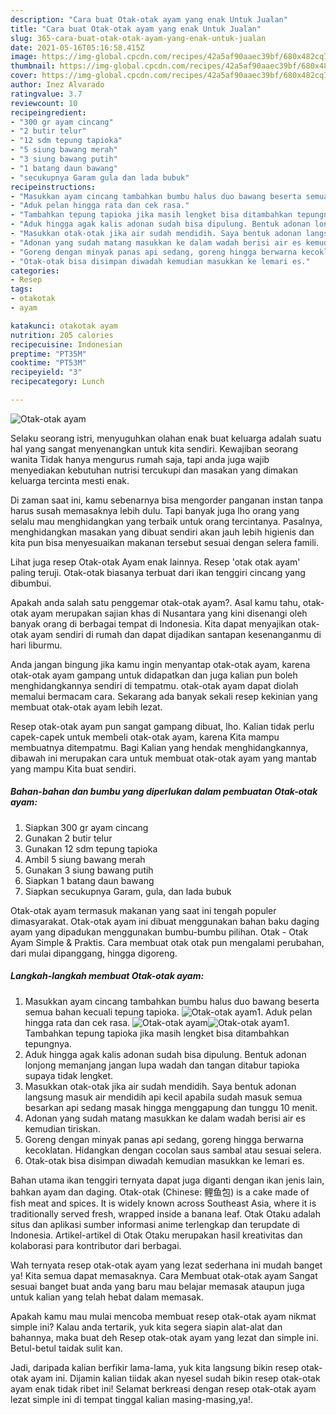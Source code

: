 ```yaml
---
description: "Cara buat Otak-otak ayam yang enak Untuk Jualan"
title: "Cara buat Otak-otak ayam yang enak Untuk Jualan"
slug: 365-cara-buat-otak-otak-ayam-yang-enak-untuk-jualan
date: 2021-05-16T05:16:58.415Z
image: https://img-global.cpcdn.com/recipes/42a5af90aaec39bf/680x482cq70/otak-otak-ayam-foto-resep-utama.jpg
thumbnail: https://img-global.cpcdn.com/recipes/42a5af90aaec39bf/680x482cq70/otak-otak-ayam-foto-resep-utama.jpg
cover: https://img-global.cpcdn.com/recipes/42a5af90aaec39bf/680x482cq70/otak-otak-ayam-foto-resep-utama.jpg
author: Inez Alvarado
ratingvalue: 3.7
reviewcount: 10
recipeingredient:
- "300 gr ayam cincang"
- "2 butir telur"
- "12 sdm tepung tapioka"
- "5 siung bawang merah"
- "3 siung bawang putih"
- "1 batang daun bawang"
- "secukupnya Garam gula dan lada bubuk"
recipeinstructions:
- "Masukkan ayam cincang tambahkan bumbu halus duo bawang beserta semua bahan kecuali tepung tapioka."
- "Aduk pelan hingga rata dan cek rasa."
- "Tambahkan tepung tapioka jika masih lengket bisa ditambahkan tepungnya."
- "Aduk hingga agak kalis adonan sudah bisa dipulung. Bentuk adonan lonjong memanjang jangan lupa wadah dan tangan ditabur tapioka supaya tidak lengket."
- "Masukkan otak-otak jika air sudah mendidih. Saya bentuk adonan langsung masuk air mendidih api kecil apabila sudah masuk semua besarkan api sedang masak hingga menggapung dan tunggu 10 menit."
- "Adonan yang sudah matang masukkan ke dalam wadah berisi air es kemudian tiriskan."
- "Goreng dengan minyak panas api sedang, goreng hingga berwarna kecoklatan. Hidangkan dengan cocolan saus sambal atau sesuai selera."
- "Otak-otak bisa disimpan diwadah kemudian masukkan ke lemari es."
categories:
- Resep
tags:
- otakotak
- ayam

katakunci: otakotak ayam 
nutrition: 205 calories
recipecuisine: Indonesian
preptime: "PT35M"
cooktime: "PT53M"
recipeyield: "3"
recipecategory: Lunch

---
```



![Otak-otak ayam](https://img-global.cpcdn.com/recipes/42a5af90aaec39bf/680x482cq70/otak-otak-ayam-foto-resep-utama.jpg)

Selaku seorang istri, menyuguhkan olahan enak buat keluarga adalah suatu hal yang sangat menyenangkan untuk kita sendiri. Kewajiban seorang  wanita Tidak hanya mengurus rumah saja, tapi anda juga wajib menyediakan kebutuhan nutrisi tercukupi dan masakan yang dimakan keluarga tercinta mesti enak.

Di zaman  saat ini, kamu sebenarnya bisa mengorder panganan instan tanpa harus susah memasaknya lebih dulu. Tapi banyak juga lho orang yang selalu mau menghidangkan yang terbaik untuk orang tercintanya. Pasalnya, menghidangkan masakan yang dibuat sendiri akan jauh lebih higienis dan kita pun bisa menyesuaikan makanan tersebut sesuai dengan selera famili. 

Lihat juga resep Otak-otak Ayam enak lainnya. Resep &#39;otak otak ayam&#39; paling teruji. Otak-otak biasanya terbuat dari ikan tenggiri cincang yang dibumbui.

Apakah anda salah satu penggemar otak-otak ayam?. Asal kamu tahu, otak-otak ayam merupakan sajian khas di Nusantara yang kini disenangi oleh banyak orang di berbagai tempat di Indonesia. Kita dapat menyajikan otak-otak ayam sendiri di rumah dan dapat dijadikan santapan kesenanganmu di hari liburmu.

Anda jangan bingung jika kamu ingin menyantap otak-otak ayam, karena otak-otak ayam gampang untuk didapatkan dan juga kalian pun boleh menghidangkannya sendiri di tempatmu. otak-otak ayam dapat diolah memalui bermacam cara. Sekarang ada banyak sekali resep kekinian yang membuat otak-otak ayam lebih lezat.

Resep otak-otak ayam pun sangat gampang dibuat, lho. Kalian tidak perlu capek-capek untuk membeli otak-otak ayam, karena Kita mampu membuatnya ditempatmu. Bagi Kalian yang hendak menghidangkannya, dibawah ini merupakan cara untuk membuat otak-otak ayam yang mantab yang mampu Kita buat sendiri.

<!--inarticleads1-->

##### Bahan-bahan dan bumbu yang diperlukan dalam pembuatan Otak-otak ayam:

1. Siapkan 300 gr ayam cincang
1. Gunakan 2 butir telur
1. Gunakan 12 sdm tepung tapioka
1. Ambil 5 siung bawang merah
1. Gunakan 3 siung bawang putih
1. Siapkan 1 batang daun bawang
1. Siapkan secukupnya Garam, gula, dan lada bubuk


Otak-otak ayam termasuk makanan yang saat ini tengah populer dimasyarakat. Otak-otak ayam ini dibuat menggunakan bahan baku daging ayam yang dipadukan menggunakan bumbu-bumbu pilihan. Otak - Otak Ayam Simple &amp; Praktis. Cara membuat otak otak pun mengalami perubahan, dari mulai dipanggang, hingga digoreng. 

<!--inarticleads2-->

##### Langkah-langkah membuat Otak-otak ayam:

1. Masukkan ayam cincang tambahkan bumbu halus duo bawang beserta semua bahan kecuali tepung tapioka.
<img src="https://img-global.cpcdn.com/steps/d9d93344b6e4bc8d/160x128cq70/otak-otak-ayam-langkah-memasak-1-foto.jpg" alt="Otak-otak ayam">1. Aduk pelan hingga rata dan cek rasa.
<img src="https://img-global.cpcdn.com/steps/eb9d80cc5d2a4e0d/160x128cq70/otak-otak-ayam-langkah-memasak-2-foto.jpg" alt="Otak-otak ayam"><img src="https://img-global.cpcdn.com/steps/bc03a44ce36cb1ac/160x128cq70/otak-otak-ayam-langkah-memasak-2-foto.jpg" alt="Otak-otak ayam">1. Tambahkan tepung tapioka jika masih lengket bisa ditambahkan tepungnya.
1. Aduk hingga agak kalis adonan sudah bisa dipulung. Bentuk adonan lonjong memanjang jangan lupa wadah dan tangan ditabur tapioka supaya tidak lengket.
1. Masukkan otak-otak jika air sudah mendidih. Saya bentuk adonan langsung masuk air mendidih api kecil apabila sudah masuk semua besarkan api sedang masak hingga menggapung dan tunggu 10 menit.
1. Adonan yang sudah matang masukkan ke dalam wadah berisi air es kemudian tiriskan.
1. Goreng dengan minyak panas api sedang, goreng hingga berwarna kecoklatan. Hidangkan dengan cocolan saus sambal atau sesuai selera.
1. Otak-otak bisa disimpan diwadah kemudian masukkan ke lemari es.


Bahan utama ikan tenggiri ternyata dapat juga diganti dengan ikan jenis lain, bahkan ayam dan daging. Otak-otak (Chinese: 鲤鱼包) is a cake made of fish meat and spices. It is widely known across Southeast Asia, where it is traditionally served fresh, wrapped inside a banana leaf. Otak Otaku adalah situs dan aplikasi sumber informasi anime terlengkap dan terupdate di Indonesia. Artikel-artikel di Otak Otaku merupakan hasil kreativitas dan kolaborasi para kontributor dari berbagai. 

Wah ternyata resep otak-otak ayam yang lezat sederhana ini mudah banget ya! Kita semua dapat memasaknya. Cara Membuat otak-otak ayam Sangat sesuai banget buat anda yang baru mau belajar memasak ataupun juga untuk kalian yang telah hebat dalam memasak.

Apakah kamu mau mulai mencoba membuat resep otak-otak ayam nikmat simple ini? Kalau anda tertarik, yuk kita segera siapin alat-alat dan bahannya, maka buat deh Resep otak-otak ayam yang lezat dan simple ini. Betul-betul taidak sulit kan. 

Jadi, daripada kalian berfikir lama-lama, yuk kita langsung bikin resep otak-otak ayam ini. Dijamin kalian tiidak akan nyesel sudah bikin resep otak-otak ayam enak tidak ribet ini! Selamat berkreasi dengan resep otak-otak ayam lezat simple ini di tempat tinggal kalian masing-masing,ya!.


